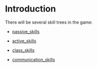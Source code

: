 # Introduction #

There will be several skill trees in the game:

  * [passive\_skills](passive_skills.md)

  * [active\_skills](active_skills.md)

  * [class\_skills](class_skills.md)

  * [communication\_skills](communication_skills.md)